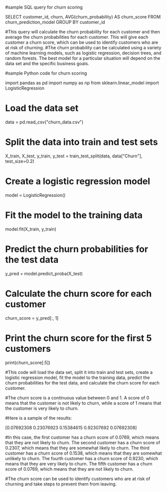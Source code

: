 #sample SQL query for churn scoring

SELECT
  customer_id,
  churn,
  AVG(churn_probability) AS churn_score
FROM
  churn_prediction_model
GROUP BY
  customer_id

#This query will calculate the churn probability for each customer and then average the churn probabilities for each customer. This will give each customer a churn score, which can be used to identify customers who are at risk of churning.
#The churn probability can be calculated using a variety of machine learning models, such as logistic regression, decision trees, and random forests. The best model for a particular situation will depend on the data set and the specific business goals.

#sample Python code for churn scoring

import pandas as pd
import numpy as np
from sklearn.linear_model import LogisticRegression

# Load the data set
data = pd.read_csv("churn_data.csv")

# Split the data into train and test sets
X_train, X_test, y_train, y_test = train_test_split(data, data["Churn"], test_size=0.2)

# Create a logistic regression model
model = LogisticRegression()

# Fit the model to the training data
model.fit(X_train, y_train)

# Predict the churn probabilities for the test data
y_pred = model.predict_proba(X_test)

# Calculate the churn score for each customer
churn_score = y_pred[:, 1]

# Print the churn score for the first 5 customers
print(churn_score[:5])

#This code will load the data set, split it into train and test sets, create a logistic regression model, fit the model to the training data, predict the churn probabilities for the test data, and calculate the churn score for each customer.

#The churn score is a continuous value between 0 and 1. A score of 0 means that the customer is not likely to churn, while a score of 1 means that the customer is very likely to churn.

#Here is a sample of the results:

[0.07692308 0.23076923 0.15384615 0.92307692 0.07692308]

#In this case, the first customer has a churn score of 0.0769, which means that they are not likely to churn. The second customer has a churn score of 0.2307, which means that they are somewhat likely to churn. The third customer has a churn score of 0.1538, which means that they are somewhat unlikely to churn. The fourth customer has a churn score of 0.9230, which means that they are very likely to churn. The fifth customer has a churn score of 0.0769, which means that they are not likely to churn.

#The churn score can be used to identify customers who are at risk of churning and take steps to prevent them from leaving.

